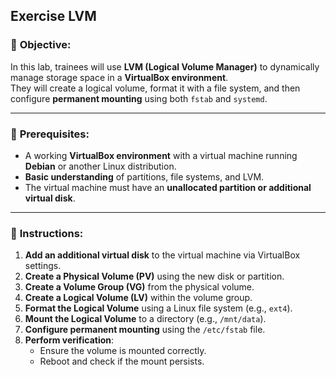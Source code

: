 ## **Exercise LVM**

### 🎯 **Objective:**

In this lab, trainees will use **LVM (Logical Volume Manager)** to dynamically manage storage space in a **VirtualBox environment**.  
They will create a logical volume, format it with a file system, and then configure **permanent mounting** using both `fstab` and `systemd`.

---

### 🧰 **Prerequisites:**

- A working **VirtualBox environment** with a virtual machine running **Debian** or another Linux distribution.
- **Basic understanding** of partitions, file systems, and LVM.
- The virtual machine must have an **unallocated partition or additional virtual disk**.

---

### 📝 **Instructions:**

1. **Add an additional virtual disk** to the virtual machine via VirtualBox settings.
2. **Create a Physical Volume (PV)** using the new disk or partition.
3. **Create a Volume Group (VG)** from the physical volume.
4. **Create a Logical Volume (LV)** within the volume group.
5. **Format the Logical Volume** using a Linux file system (e.g., `ext4`).
6. **Mount the Logical Volume** to a directory (e.g., `/mnt/data`).
7. **Configure permanent mounting** using the `/etc/fstab` file.
8. **Perform verification**:
   - Ensure the volume is mounted correctly.
   - Reboot and check if the mount persists.

